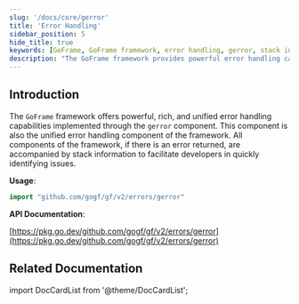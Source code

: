 ```yaml
---
slug: '/docs/core/gerror'
title: 'Error Handling'
sidebar_position: 5
hide_title: true
keywords: [GoFrame, GoFrame framework, error handling, gerror, stack information, developers, API documentation, unified error handling, Go, programming]
description: "The GoFrame framework provides powerful error handling capabilities implemented through the gerror component, with all components returning errors accompanied by stack information, allowing developers to quickly pinpoint issues. Using this framework can effectively enhance programming efficiency and application stability."
---
```


## Introduction

The `GoFrame` framework offers powerful, rich, and unified error handling capabilities implemented through the `gerror` component. This component is also the unified error handling component of the framework. All components of the framework, if there is an error returned, are accompanied by stack information to facilitate developers in quickly identifying issues.

**Usage**:

```go
import "github.com/gogf/gf/v2/errors/gerror"
```

**API Documentation**:

[https://pkg.go.dev/github.com/gogf/gf/v2/errors/gerror](https://pkg.go.dev/github.com/gogf/gf/v2/errors/gerror)

## Related Documentation
import DocCardList from '@theme/DocCardList';

<DocCardList />
